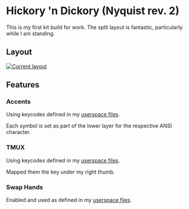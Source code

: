 # Hickory 'n Dickory (Nyquist rev. 2)

This is my first kit build for work. The split layout is fantastic, particularly while I am standing.

## Layout
[![Current layout](https://i.imgur.com/qUPWtRP.png)](http://www.keyboard-layout-editor.com/#/gists/2a937d11ee2809daad21a1bef64e227d)


## Features
### Accents
Using keycodes defined in my [userspace files](../../../../users/hokiegeek/readme.md#accents).

Each symbol is set as part of the lower layer for the respective ANSI character.

### TMUX
Using keycodes defined in my [userspace files](../../../../users/hokiegeek/readme.md#tmux).

Mapped them the key under my right thumb.

### Swap Hands
Enabled and used as defined in my [userspace files](../../../../users/hokiegeek/readme.md#swap-hands).

